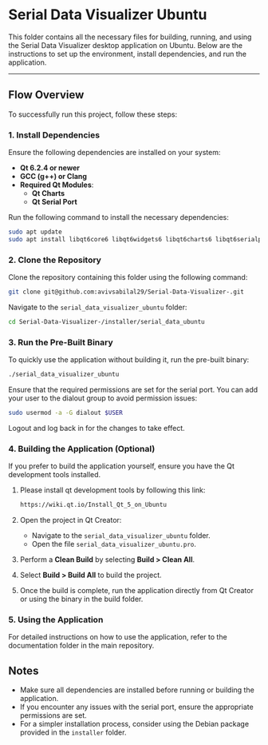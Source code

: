 # Serial Data Visualizer Ubuntu

This folder contains all the necessary files for building, running, and using the Serial Data Visualizer desktop application on Ubuntu. Below are the instructions to set up the environment, install dependencies, and run the application.

---

## Flow Overview
To successfully run this project, follow these steps:

### 1. Install Dependencies
Ensure the following dependencies are installed on your system:
- **Qt 6.2.4 or newer**
- **GCC (g++) or Clang**
- **Required Qt Modules**:
  - **Qt Charts**
  - **Qt Serial Port**

Run the following command to install the necessary dependencies:
```bash
sudo apt update
sudo apt install libqt6core6 libqt6widgets6 libqt6charts6 libqt6serialport6 build-essential
```

### 2. Clone the Repository
Clone the repository containing this folder using the following command:
```bash
git clone git@github.com:avivsabilal29/Serial-Data-Visualizer-.git
```
Navigate to the `serial_data_visualizer_ubuntu` folder:
```bash
cd Serial-Data-Visualizer-/installer/serial_data_ubuntu
```

### 3. Run the Pre-Built Binary
To quickly use the application without building it, run the pre-built binary:
```bash
./serial_data_visualizer_ubuntu
```
Ensure that the required permissions are set for the serial port. You can add your user to the dialout group to avoid permission issues:
```bash
sudo usermod -a -G dialout $USER
```
Logout and log back in for the changes to take effect.

### 4. Building the Application (Optional)
If you prefer to build the application yourself, ensure you have the Qt development tools installed.

1. Please install qt development tools by following this link:
    ```bash
    https://wiki.qt.io/Install_Qt_5_on_Ubuntu
    ```

2. Open the project in Qt Creator:
    - Navigate to the `serial_data_visualizer_ubuntu` folder.
    - Open the file `serial_data_visualizer_ubuntu.pro`.

3. Perform a **Clean Build** by selecting **Build > Clean All**.

4. Select **Build > Build All** to build the project.

5. Once the build is complete, run the application directly from Qt Creator or using the binary in the build folder.


### 5. Using the Application
For detailed instructions on how to use the application, refer to the documentation folder in the main repository.

## Notes
- Make sure all dependencies are installed before running or building the application.
- If you encounter any issues with the serial port, ensure the appropriate permissions are set.
- For a simpler installation process, consider using the Debian package provided in the `installer` folder.



